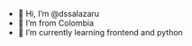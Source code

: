 - 👋 Hi, I’m @dssalazaru
- 💠 I’m from Colombia
- 💠 I’m currently learning frontend and python

<!---

--->
